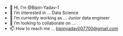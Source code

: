 - 👋 Hi, I’m @Bipin-Yadav-1
- 👀 I’m interested in ... Data Science
- 🌱 I’m currently working as ... Junior data engineer
- 💞️ I’m looking to collaborate on ...
- 📫 How to reach me ... bipinyadav007700@gmail.com

<!---
Bipin-Yadav-1/Bipin-Yadav-1 is a ✨ special ✨ repository because its `README.md` (this file) appears on your GitHub profile.
You can click the Preview link to take a look at your changes.
--->
